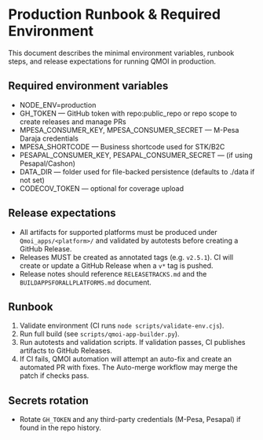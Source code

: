 # Production Runbook & Required Environment

This document describes the minimal environment variables, runbook steps, and release expectations for running QMOI in production.

## Required environment variables

- NODE_ENV=production
- GH_TOKEN — GitHub token with repo:public_repo or repo scope to create releases and manage PRs
- MPESA_CONSUMER_KEY, MPESA_CONSUMER_SECRET — M-Pesa Daraja credentials
- MPESA_SHORTCODE — Business shortcode used for STK/B2C
- PESAPAL_CONSUMER_KEY, PESAPAL_CONSUMER_SECRET — (if using Pesapal/Cashon)
- DATA_DIR — folder used for file-backed persistence (defaults to ./data if not set)
- CODECOV_TOKEN — optional for coverage upload

## Release expectations

- All artifacts for supported platforms must be produced under `Qmoi_apps/<platform>/` and validated by autotests before creating a GitHub Release.
- Releases MUST be created as annotated tags (e.g. `v2.5.1`). CI will create or update a GitHub Release when a `v*` tag is pushed.
- Release notes should reference `RELEASETRACKS.md` and the `BUILDAPPSFORALLPLATFORMS.md` document.

## Runbook

1. Validate environment (CI runs `node scripts/validate-env.cjs`).
2. Run full build (see `scripts/qmoi-app-builder.py`).
3. Run autotests and validation scripts. If validation passes, CI publishes artifacts to GitHub Releases.
4. If CI fails, QMOI automation will attempt an auto-fix and create an automated PR with fixes. The Auto-merge workflow may merge the patch if checks pass.

## Secrets rotation

- Rotate `GH_TOKEN` and any third-party credentials (M-Pesa, Pesapal) if found in the repo history.
